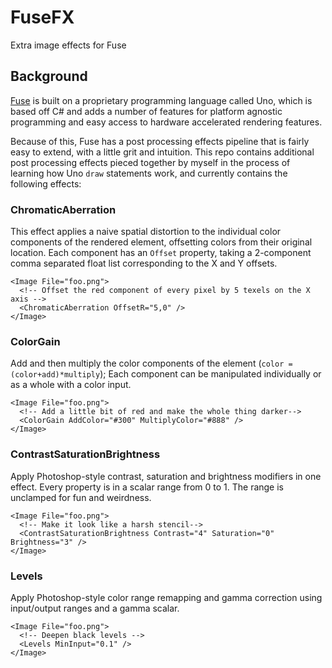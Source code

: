 # FuseFX
Extra image effects for Fuse

## Background
[Fuse](http://fusetools.com) is built on a proprietary programming language called Uno, which is based off C# and adds a number of features for platform agnostic programming and easy access to hardware accelerated rendering features.

Because of this, Fuse has a post processing effects pipeline that is fairly easy to extend, with a little grit and intuition. This repo contains additional post processing effects pieced together by myself in the process of learning how Uno `draw` statements work, and currently contains the following effects:

### ChromaticAberration
This effect applies a naive spatial distortion to the individual color components of the rendered element, offsetting colors from their original location. Each component has an `Offset` property, taking a 2-component comma separated float list corresponding to the X and Y offsets.

```UX
<Image File="foo.png">
  <!-- Offset the red component of every pixel by 5 texels on the X axis -->
  <ChromaticAberration OffsetR="5,0" />
</Image>
```

### ColorGain
Add and then multiply the color components of the element (`color = (color+add)*multiply`);
Each component can be manipulated individually or as a whole with a color input. 

```UX
<Image File="foo.png">
  <!-- Add a little bit of red and make the whole thing darker-->
  <ColorGain AddColor="#300" MultiplyColor="#888" />
</Image>
```

### ContrastSaturationBrightness
Apply Photoshop-style contrast, saturation and brightness modifiers in one effect.
Every property is in a scalar range from 0 to 1. The range is unclamped for fun and weirdness.

```UX
<Image File="foo.png">
  <!-- Make it look like a harsh stencil-->
  <ContrastSaturationBrightness Contrast="4" Saturation="0" Brightness="3" />
</Image>
```

### Levels
Apply Photoshop-style color range remapping and gamma correction using input/output ranges and a gamma scalar.

```UX
<Image File="foo.png">
  <!-- Deepen black levels -->
  <Levels MinInput="0.1" />
</Image>
```

